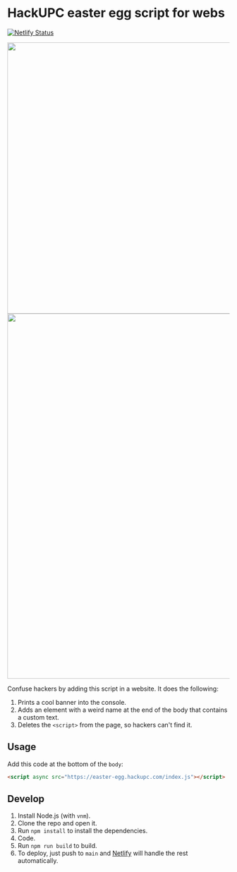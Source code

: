 # HackUPC easter egg script for webs

[![Netlify Status](https://api.netlify.com/api/v1/badges/fc5058a6-61a5-40c9-9598-d1b8636878ee/deploy-status)](https://app.netlify.com/sites/hackupc-easter-egg/deploys)

<p align="center">
  <img width="615" alt="" src="https://user-images.githubusercontent.com/12821361/157764642-baeb4311-fb6f-46f9-9e2d-fd8e1c1fbfb4.png">
  <img width="828" alt="" src="https://user-images.githubusercontent.com/12821361/157776242-c6203046-e007-4b04-94bf-a0c885a6b77e.png">

</p>

Confuse hackers by adding this script in a website. It does the following:
1. Prints a cool banner into the console.
1. Adds an element with a weird name at the end of the body that contains a custom text.
1. Deletes the `<script>` from the page, so hackers can't find it.

## Usage

Add this code at the bottom of the `body`:

```html
<script async src="https://easter-egg.hackupc.com/index.js"></script>
```

## Develop
1. Install Node.js (with `vnm`).
1. Clone the repo and open it.
1. Run `npm install` to install the dependencies.
1. Code.
1. Run `npm run build` to build.
1. To deploy, just push to `main` and [Netlify](https://api.netlify.com/api/v1/badges/fc5058a6-61a5-40c9-9598-d1b8636878ee/deploy-status) will handle the rest automatically.

